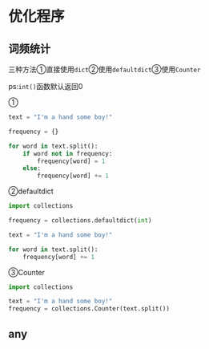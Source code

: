 # 优化程序

## 词频统计

三种方法①直接使用`dict`②使用`defaultdict`③使用`Counter`

ps:`int()`函数默认返回0

①
```python
text = "I'm a hand some boy!"

frequency = {}

for word in text.split():
    if word not in frequency:
        frequency[word] = 1
    else:
        frequency[word] += 1
```

②defaultdict
```python
import collections

frequency = collections.defaultdict(int)

text = "I'm a hand some boy!"

for word in text.split():
    frequency[word] += 1

```

③Counter
```python
import collections

text = "I'm a hand some boy!"
frequency = collections.Counter(text.split())
```



## any
